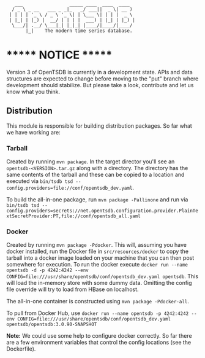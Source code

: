        ___                 _____ ____  ____  ____
      / _ \ _ __   ___ _ _|_   _/ ___||  _ \| __ )
     | | | | '_ \ / _ \ '_ \| | \___ \| | | |  _ \
     | |_| | |_) |  __/ | | | |  ___) | |_| | |_) |
      \___/| .__/ \___|_| |_|_| |____/|____/|____/
           |_|    The modern time series database.

# ***** NOTICE *****
Version 3 of OpenTSDB is currently in a development state. APIs and data
structures are expected to change before moving to the "put" branch where
development should stabilize. But please take a look, contribute and let
us know what you think.

## Distribution

This module is responsible for building distribution packages. So far what we have working are:

### Tarball
Created by running `mvn package`. In the target director you'll see an 
`opentsdb-<VERSION>.tar.gz` along with a directory. The directory has the same contents 
of the tarball and these can be copied to a location and executed via 
`bin/tsdb tsd --config.providers=file://conf/opentsdb_dev.yaml`.
  
To build the all-in-one package, run `mvn package -Pallinone` and run via
`bin/tsdb tsd --config.providers=secrets://net.opentsdb.configuration.provider.PlainTextSecretProvider:PT,file://conf/opentsdb_all.yaml`

### Docker
Created by running `mvn package -Pdocker`. This will, assuming you 
have docker installed, run the Docker file in `src/resources/docker` to copy the 
tarball into a docker image loaded on your machine that you can then post somewhere 
for execution. To run the docker execute 
`docker run --name opentsdb -d -p 4242:4242 --env CONFIG=file:///usr/share/opentsdb/conf/opentsdb_dev.yaml opentsdb`. 
This will load the in-memory store with some dummy data. Omitting the config file 
override will try to load from HBase on localhost. 

The all-in-one container is constructed using `mvn package -Pdocker-all`.

To pull from Docker Hub, use 
`docker run --name opentsdb -p 4242:4242 --env CONFIG=file:///usr/share/opentsdb/conf/opentsdb_dev.yaml opentsdb/opentsdb:3.0.90-SNAPSHOT`

**Note:** We could use some help to configure docker correctly. So far there are 
a few environment variables that control the config locations (see the Dockerfile).
